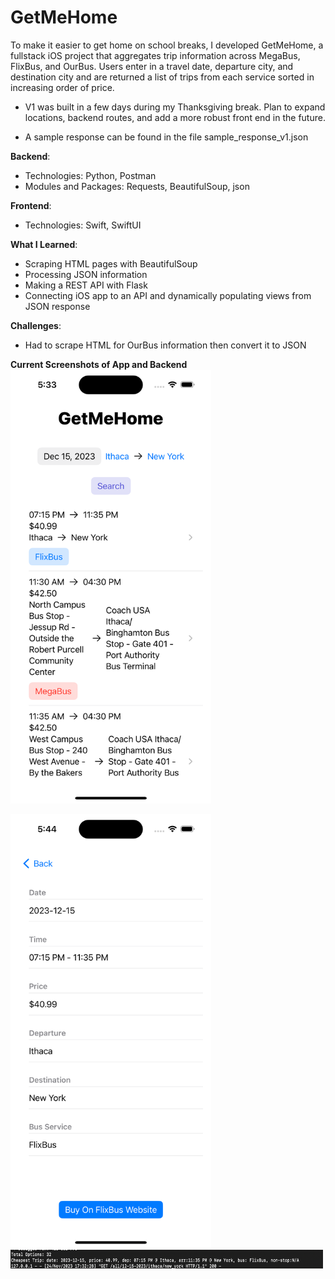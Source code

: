 # **GetMeHome**

To make it easier to get home on school breaks, I developed GetMeHome, a fullstack iOS project that aggregates trip information across MegaBus, FlixBus, and OurBus. Users enter in a travel date, departure city, and destination city and are returned a list of trips from each service sorted in increasing order of price.

- V1 was built in a few days during my Thanksgiving break. Plan to expand locations, backend routes, and add a more robust front end in the future.

- A sample response can be found in the file sample_response_v1.json

**Backend**:

- Technologies: Python, Postman
- Modules and Packages: Requests, BeautifulSoup, json

**Frontend**:

- Technologies: Swift, SwiftUI

**What I Learned**:

- Scraping HTML pages with BeautifulSoup
- Processing JSON information
- Making a REST API with Flask
- Connecting iOS app to an API and dynamically populating views from JSON response

**Challenges**:

- Had to scrape HTML for OurBus information then convert it to JSON

**Current Screenshots of App and Backend**
<img src="/screenshots/home_screen_v1.png" alt="home screen" title="home screen" height = "694" width = "321">

<img src="/screenshots/detail_view_v1.png" alt="detail view" title="detail view" height = "694" width = "321">

<img src="/screenshots/backend_response_v1.png" alt="backend response" title="backend response v1" height = "30" width = "500">
